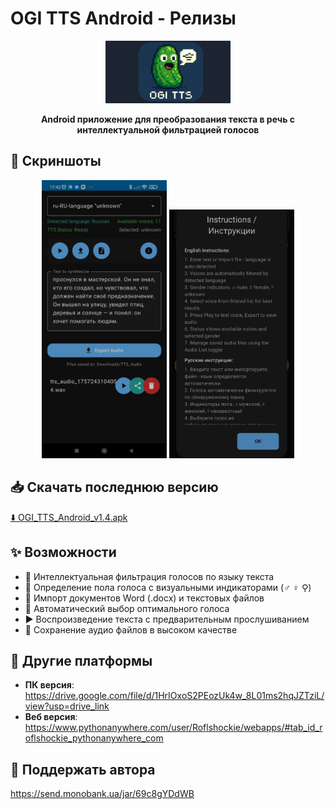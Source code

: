 # OGI TTS Android - Релизы

<p align="center">
  <img src="https://raw.githubusercontent.com/Roflsockie/ogi-tts-android/main/OGI%20TTS.png" alt="OGI TTS Logo" width="200"/>
</p>

<p align="center">
  <strong>Android приложение для преобразования текста в речь с интеллектуальной фильтрацией голосов</strong>
</p>

## 📱 Скриншоты

<div align="center">
  <img src="https://raw.githubusercontent.com/Roflsockie/ogi-tts-android/main/screen1.jpg" alt="Screen 1" width="200"/>
  <img src="https://raw.githubusercontent.com/Roflsockie/ogi-tts-android/main/screen2.jpg" alt="Screen 2" width="200"/>
</div>

## 📥 Скачать последнюю версию

[⬇️ OGI_TTS_Android_v1.4.apk](https://github.com/Roflsockie/ogi-tts-android-releases/releases/download/v1.4/OGI_TTS_Android_v1.4_2025-09-07.apk)

## ✨ Возможности

- 🎤 Интеллектуальная фильтрация голосов по языку текста
- 👥 Определение пола голоса с визуальными индикаторами (♂ ♀ ⚲)
- 📄 Импорт документов Word (.docx) и текстовых файлов
- 🎯 Автоматический выбор оптимального голоса
- ▶️ Воспроизведение текста с предварительным прослушиванием
- 💾 Сохранение аудио файлов в высоком качестве

## 🔗 Другие платформы

- **ПК версия**: https://drive.google.com/file/d/1HrIOxoS2PEozUk4w_8L01ms2hqJZTziL/view?usp=drive_link
- **Веб версия**: https://www.pythonanywhere.com/user/Roflshockie/webapps/#tab_id_roflshockie_pythonanywhere_com

## 💝 Поддержать автора

https://send.monobank.ua/jar/69c8gYDdWB
